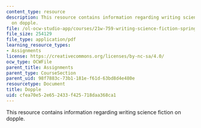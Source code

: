 ```yaml
---
content_type: resource
description: This resource contains information regarding writing science fiction
  on dopple.
file: /ol-ocw-studio-app/courses/21w-759-writing-science-fiction-spring-2016/cfea70e52e652433f425718daa368ca1_MIT21W_759S16_Dopple.pdf
file_size: 254129
file_type: application/pdf
learning_resource_types:
- Assignments
license: https://creativecommons.org/licenses/by-nc-sa/4.0/
ocw_type: OCWFile
parent_title: Assignments
parent_type: CourseSection
parent_uid: 98f7883c-73b1-181e-f61d-63bd8d4e480e
resourcetype: Document
title: Dopple
uid: cfea70e5-2e65-2433-f425-718daa368ca1
---
```

This resource contains information regarding writing science fiction on dopple.